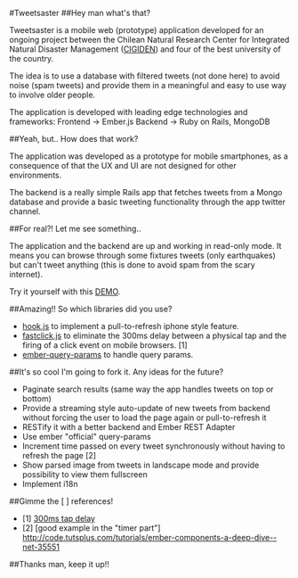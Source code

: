 #Tweetsaster
##Hey man what's that?

Tweetsaster is a mobile web (prototype) application developed for an ongoing project between the Chilean Natural Research Center for Integrated Natural Disaster Management ([CIGIDEN](http://www.cigiden.cl/en)) and four of the best university of the country.

The idea is to use a database with filtered tweets (not done here) to avoid noise (spam tweets) and provide them in a meaningful and easy to use way to involve older people.

The application is developed with leading edge technologies and frameworks:
Frontend -> Ember.js
Backend -> Ruby on Rails, MongoDB 

##Yeah, but.. How does that work?

The application was developed as a prototype for mobile smartphones, as a consequence of that the UX and UI are not designed for other environments.

The backend is a really simple Rails app that fetches tweets from a Mongo database and provide a basic tweeting functionality through the app twitter channel.

##For real?! Let me see something..

The application and the backend are up and working in read-only mode. It means you can browse through some fixtures tweets (only earthquakes) but can't tweet anything (this is done to avoid spam from the scary internet). 

Try it yourself with this [DEMO](http://www.riccardoodone.com/tweetsaster).  

##Amazing!! So which libraries did you use?

* [hook.js](https://github.com/jordansinger/hook.js/) to implement a pull-to-refresh iphone style feature.
* [fastclick.js](https://github.com/ftlabs/fastclick) to eliminate the 300ms delay between a physical tap and the firing of a click event on mobile browsers. [1]
* [ember-query-params](https://github.com/ElteHupkes/ember-query-params) to handle query params.

##It's so cool I'm going to fork it. Any ideas for the future?

* Paginate search results (same way the app handles tweets on top or bottom)
* Provide a streaming style auto-update of new tweets from backend without forcing the user to load the page again or pull-to-refresh it
* RESTify it with a better backend and Ember REST Adapter
* Use ember "official" query-params
* Increment time passed on every tweet synchronously without having to refresh the page [2]
* Show parsed image from tweets in landscape mode and provide possibility to view them fullscreen
* Implement i18n

##Gimme the [ ] references!

* [1] [300ms tap delay](http://updates.html5rocks.com/2013/12/300ms-tap-delay-gone-away)
* [2] [good example in the "timer part"] http://code.tutsplus.com/tutorials/ember-components-a-deep-dive--net-35551 

##Thanks man, keep it up!!
 
